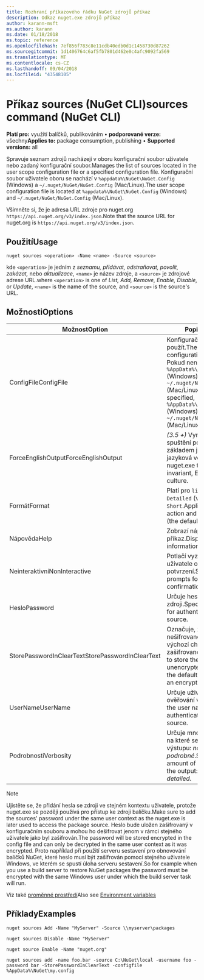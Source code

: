 ```yaml
---
title: Rozhraní příkazového řádku NuGet zdrojů příkaz
description: Odkaz nuget.exe zdrojů příkaz
author: karann-msft
ms.author: karann
ms.date: 01/18/2018
ms.topic: reference
ms.openlocfilehash: 7ef856f783c8e11cdb40edb0d1c1458730d87262
ms.sourcegitcommit: 1d1406764c6af5fb7801d462e0c4afc9092fa569
ms.translationtype: MT
ms.contentlocale: cs-CZ
ms.lasthandoff: 09/04/2018
ms.locfileid: "43548105"
---
```

# <a name="sources-command-nuget-cli"></a><span data-ttu-id="9d7b0-103">Příkaz sources (NuGet CLI)</span><span class="sxs-lookup"><span data-stu-id="9d7b0-103">sources command (NuGet CLI)</span></span>

<span data-ttu-id="9d7b0-104">**Platí pro:** využití balíčků, publikováním &bullet; **podporované verze:** všechny</span><span class="sxs-lookup"><span data-stu-id="9d7b0-104">**Applies to:** package consumption, publishing &bullet; **Supported versions:** all</span></span>

<span data-ttu-id="9d7b0-105">Spravuje seznam zdrojů nacházejí v oboru konfigurační soubor uživatele nebo zadaný konfigurační soubor.</span><span class="sxs-lookup"><span data-stu-id="9d7b0-105">Manages the list of sources located in the user scope configuration file or a specified configuration file.</span></span> <span data-ttu-id="9d7b0-106">Konfigurační soubor uživatele oboru se nachází v `%appdata%\NuGet\NuGet.Config` (Windows) a `~/.nuget/NuGet/NuGet.Config` (Mac/Linux).</span><span class="sxs-lookup"><span data-stu-id="9d7b0-106">The user scope configuration file is located at `%appdata%\NuGet\NuGet.Config` (Windows) and `~/.nuget/NuGet/NuGet.Config` (Mac/Linux).</span></span>

<span data-ttu-id="9d7b0-107">Všimněte si, že je adresa URL zdroje pro nuget.org `https://api.nuget.org/v3/index.json`.</span><span class="sxs-lookup"><span data-stu-id="9d7b0-107">Note that the source URL for nuget.org is `https://api.nuget.org/v3/index.json`.</span></span>

## <a name="usage"></a><span data-ttu-id="9d7b0-108">Použití</span><span class="sxs-lookup"><span data-stu-id="9d7b0-108">Usage</span></span>

```cli
nuget sources <operation> -Name <name> -Source <source>
```

<span data-ttu-id="9d7b0-109">kde `<operation>` je jedním z *seznamu, přidávat, odstraňovat, povolit, zakázat,* nebo *aktualizace*, `<name>` je název zdroje, a `<source>` je zdrojové adrese URL.</span><span class="sxs-lookup"><span data-stu-id="9d7b0-109">where `<operation>` is one of *List, Add, Remove, Enable, Disable,* or *Update*, `<name>` is the name of the source, and `<source>` is the source's URL.</span></span>

## <a name="options"></a><span data-ttu-id="9d7b0-110">Možnosti</span><span class="sxs-lookup"><span data-stu-id="9d7b0-110">Options</span></span>

| <span data-ttu-id="9d7b0-111">Možnost</span><span class="sxs-lookup"><span data-stu-id="9d7b0-111">Option</span></span> | <span data-ttu-id="9d7b0-112">Popis</span><span class="sxs-lookup"><span data-stu-id="9d7b0-112">Description</span></span> |
| --- | --- |
| <span data-ttu-id="9d7b0-113">ConfigFile</span><span class="sxs-lookup"><span data-stu-id="9d7b0-113">ConfigFile</span></span> | <span data-ttu-id="9d7b0-114">Konfigurační soubor NuGet použít.</span><span class="sxs-lookup"><span data-stu-id="9d7b0-114">The NuGet configuration file to apply.</span></span> <span data-ttu-id="9d7b0-115">Pokud není zadán, `%AppData%\NuGet\NuGet.Config` (Windows) nebo `~/.nuget/NuGet/NuGet.Config` (Mac/Linux) se používá.</span><span class="sxs-lookup"><span data-stu-id="9d7b0-115">If not specified, `%AppData%\NuGet\NuGet.Config` (Windows) or `~/.nuget/NuGet/NuGet.Config` (Mac/Linux) is used.</span></span>|
| <span data-ttu-id="9d7b0-116">ForceEnglishOutput</span><span class="sxs-lookup"><span data-stu-id="9d7b0-116">ForceEnglishOutput</span></span> | <span data-ttu-id="9d7b0-117">*(3.5 +)*  Vynutí nuget.exe pro spuštění pomocí neutrální, základem je angličtina jazyková verze.</span><span class="sxs-lookup"><span data-stu-id="9d7b0-117">*(3.5+)* Forces nuget.exe to run using an invariant, English-based culture.</span></span> |
| <span data-ttu-id="9d7b0-118">Formát</span><span class="sxs-lookup"><span data-stu-id="9d7b0-118">Format</span></span> | <span data-ttu-id="9d7b0-119">Platí pro `list` akce a může být `Detailed` (výchozí) nebo `Short`.</span><span class="sxs-lookup"><span data-stu-id="9d7b0-119">Applies to the `list` action and can be `Detailed` (the default) or `Short`.</span></span> |
| <span data-ttu-id="9d7b0-120">Nápověda</span><span class="sxs-lookup"><span data-stu-id="9d7b0-120">Help</span></span> | <span data-ttu-id="9d7b0-121">Zobrazí nápovědu pro příkaz.</span><span class="sxs-lookup"><span data-stu-id="9d7b0-121">Displays help information for the command.</span></span> |
| <span data-ttu-id="9d7b0-122">Neinteraktivní</span><span class="sxs-lookup"><span data-stu-id="9d7b0-122">NonInteractive</span></span> | <span data-ttu-id="9d7b0-123">Potlačí vyzve k zadání uživatele o vstup ani potvrzení.</span><span class="sxs-lookup"><span data-stu-id="9d7b0-123">Suppresses prompts for user input or confirmations.</span></span> |
| <span data-ttu-id="9d7b0-124">Heslo</span><span class="sxs-lookup"><span data-stu-id="9d7b0-124">Password</span></span> | <span data-ttu-id="9d7b0-125">Určuje heslo pro ověřování ve zdroji.</span><span class="sxs-lookup"><span data-stu-id="9d7b0-125">Specifies the password for authenticating with the source.</span></span> |
| <span data-ttu-id="9d7b0-126">StorePasswordInClearText</span><span class="sxs-lookup"><span data-stu-id="9d7b0-126">StorePasswordInClearText</span></span> | <span data-ttu-id="9d7b0-127">Označuje, že k uložení hesla v nešifrovaném textu místo výchozí chování ukládání zašifrované podobě.</span><span class="sxs-lookup"><span data-stu-id="9d7b0-127">Indicates to store the password in unencrypted text instead of the default behavior of storing an encrypted form.</span></span> |
| <span data-ttu-id="9d7b0-128">UserName</span><span class="sxs-lookup"><span data-stu-id="9d7b0-128">UserName</span></span> | <span data-ttu-id="9d7b0-129">Určuje uživatelské jméno pro ověřování ve zdroji.</span><span class="sxs-lookup"><span data-stu-id="9d7b0-129">Specifies the user name for authenticating with the source.</span></span> |
| <span data-ttu-id="9d7b0-130">Podrobnosti</span><span class="sxs-lookup"><span data-stu-id="9d7b0-130">Verbosity</span></span> | <span data-ttu-id="9d7b0-131">Určuje množství podrobností, na které se zobrazí ve výstupu: *normální*, *quiet*, *podrobné*.</span><span class="sxs-lookup"><span data-stu-id="9d7b0-131">Specifies the amount of detail displayed in the output: *normal*, *quiet*, *detailed*.</span></span> |

> [!Note]
> <span data-ttu-id="9d7b0-132">Ujistěte se, že přidání hesla se zdroji ve stejném kontextu uživatele, protože nuget.exe se později používá pro přístup ke zdroji balíčku.</span><span class="sxs-lookup"><span data-stu-id="9d7b0-132">Make sure to add the sources' password under the same user context as the nuget.exe is later used to access the package source.</span></span> <span data-ttu-id="9d7b0-133">Heslo bude uložen zašifrovaný v konfiguračním souboru a mohou ho dešifrovat jenom v rámci stejného uživatele jako byl zašifrován.</span><span class="sxs-lookup"><span data-stu-id="9d7b0-133">The password will be stored encrypted in the config file and can only be decrypted in the same user context as it was encrypted.</span></span> <span data-ttu-id="9d7b0-134">Proto například při použití serveru sestavení pro obnovování balíčků NuGet, které heslo musí být zašifrován pomocí stejného uživatele Windows, ve kterém se spustí úloha serveru sestavení.</span><span class="sxs-lookup"><span data-stu-id="9d7b0-134">So for example when you use a build server to restore NuGet packages the password must be encrypted with the same Windows user under which  the build server task will run.</span></span>

<span data-ttu-id="9d7b0-135">Viz také [proměnné prostředí](cli-ref-environment-variables.md)</span><span class="sxs-lookup"><span data-stu-id="9d7b0-135">Also see [Environment variables](cli-ref-environment-variables.md)</span></span>

## <a name="examples"></a><span data-ttu-id="9d7b0-136">Příklady</span><span class="sxs-lookup"><span data-stu-id="9d7b0-136">Examples</span></span>

```cli
nuget sources Add -Name "MyServer" -Source \\myserver\packages

nuget sources Disable -Name "MyServer"

nuget source Enable -Name "nuget.org"

nuget sources add -name foo.bar -source C:\NuGet\local -username foo -password bar -StorePasswordInClearText -configfile %AppData%\NuGet\my.config
```
